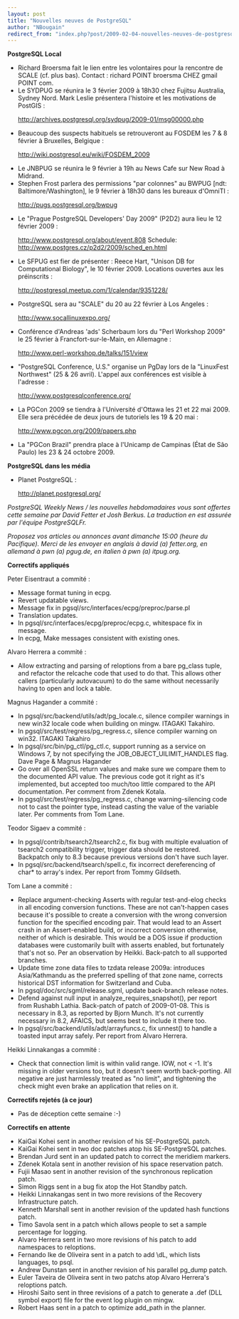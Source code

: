 ```yaml
---
layout: post
title: "Nouvelles neuves de PostgreSQL"
author: "NBougain"
redirect_from: "index.php?post/2009-02-04-nouvelles-neuves-de-postgresql "
---
```




<p><strong>PostgreSQL Local</strong></p>

<ul>

<li>Richard Broersma fait le lien entre les volontaires pour la rencontre de SCALE (cf. plus bas). Contact : richard POINT broersma CHEZ gmail POINT com.</li>

<li>Le SYDPUG se r&eacute;unira le 3 f&eacute;vrier 2009 &agrave; 18h30 chez Fujitsu Australia, Sydney Nord. Mark Leslie pr&eacute;sentera l'histoire et les motivations de PostGIS&nbsp;: 

<a target="_blank" href="http://archives.postgresql.org/sydpug/2009-01/msg00000.php">http://archives.postgresql.org/sydpug/2009-01/msg00000.php</a></li>

<li>Beaucoup des suspects habituels se retrouveront au FOSDEM les 7 &amp; 8 f&eacute;vrier &agrave; Bruxelles, Belgique&nbsp;: 

<a target="_blank" href="http://wiki.postgresql.eu/wiki/FOSDEM_2009">http://wiki.postgresql.eu/wiki/FOSDEM_2009</a></li>

<li>Le JNBPUG se r&eacute;unira le 9 f&eacute;vrier &agrave; 19h au News Cafe sur New Road &agrave; Midrand.</li>

<li>Stephen Frost parlera des permissions "par colonnes" au BWPUG [ndt: Baltimore/Washington], le 9 f&eacute;vrier &agrave; 18h30 dans les bureaux d'OmniTI&nbsp;: 

<a target="_blank" href="http://pugs.postgresql.org/bwpug">http://pugs.postgresql.org/bwpug</a></li>

<li>Le "Prague PostgreSQL Developers' Day 2009" (P2D2) aura lieu le 12 f&eacute;vrier 2009&nbsp;: 

<a target="_blank" href="http://www.postgresql.org/about/event.808">http://www.postgresql.org/about/event.808</a> Schedule: <a target="_blank" href="http://www.postgres.cz/p2d2/2009/sched_en.html">http://www.postgres.cz/p2d2/2009/sched_en.html</a></li>

<li>Le SFPUG est fier de pr&eacute;senter&nbsp;: Reece Hart, "Unison DB for Computational Biology", le 10 f&eacute;vrier 2009. Locations ouvertes aux les pr&eacute;inscrits&nbsp;: 

<a target="_blank" href="http://postgresql.meetup.com/1/calendar/9351228/">http://postgresql.meetup.com/1/calendar/9351228/</a></li>

<li>PostgreSQL sera au "SCALE" du 20 au 22 f&eacute;vrier &agrave; Los Angeles&nbsp;: 

<a target="_blank" href="http://www.socallinuxexpo.org/">http://www.socallinuxexpo.org/</a></li>

<li>Conf&eacute;rence d'Andreas 'ads' Scherbaum lors du "Perl Workshop 2009" le 25 f&eacute;vrier &agrave; Francfort-sur-le-Main, en Allemagne&nbsp;: 

<a target="_blank" href="http://www.perl-workshop.de/talks/151/view">http://www.perl-workshop.de/talks/151/view</a></li>

<li>"PostgreSQL Conference, U.S." organise un PgDay lors de la "LinuxFest Northwest" (25 &amp; 26 avril). L'appel aux conf&eacute;rences est visible &agrave; l'adresse&nbsp;: 

<a target="_blank" href="http://www.postgresqlconference.org/">http://www.postgresqlconference.org/</a></li>

<li>La PGCon 2009 se tiendra &agrave; l'Universit&eacute; d'Ottawa les 21 et 22 mai 2009. Elle sera pr&eacute;c&eacute;d&eacute;e de deux jours de tutoriels les 19 &amp; 20 mai&nbsp;: 

<a target="_blank" href="http://www.pgcon.org/2009/papers.php">http://www.pgcon.org/2009/papers.php</a></li>

<li>La "PGCon Brazil" prendra place &agrave; l'Unicamp de Campinas (&Eacute;tat de S&atilde;o Paulo) les 23 &amp; 24 octobre 2009.</li>

</ul>

<p><strong>PostgreSQL dans les m&eacute;dia</strong></p>

<ul>

<li>Planet PostgreSQL&nbsp;: 

<a target="_blank" href="http://planet.postgresql.org/">http://planet.postgresql.org/</a></li>

</ul>

<p><i>PostgreSQL Weekly News / les nouvelles hebdomadaires vous sont offertes cette semaine par David Fetter et Josh Berkus. La traduction en est assur&eacute;e par l'&eacute;quipe PostgreSQLFr.</i></p>

<p><i>Proposez vos articles ou annonces avant dimanche 15:00 (heure du Pacifique). Merci de les envoyer en anglais &agrave; david (a) fetter.org, en allemand &agrave; pwn (a) pgug.de, en italien &agrave; pwn (a) itpug.org.</i></p>

<p><strong>Correctifs appliqu&eacute;s</strong></p>

<p>Peter Eisentraut a commit&eacute;&nbsp;:</p>

<ul>

<li>Message format tuning in ecpg.</li>

<li>Revert updatable views.</li>

<li>Message fix in pgsql/src/interfaces/ecpg/preproc/parse.pl</li>

<li>Translation updates.</li>

<li>In pgsql/src/interfaces/ecpg/preproc/ecpg.c, whitespace fix in message.</li>

<li>In ecpg, Make messages consistent with existing ones.</li>

</ul>

<p>Alvaro Herrera a commit&eacute;&nbsp;:</p>

<ul>

<li>Allow extracting and parsing of reloptions from a bare pg_class tuple, and refactor the relcache code that used to do that. This allows other callers (particularly autovacuum) to do the same without necessarily having to open and lock a table.</li>

</ul>

<p>Magnus Hagander a commit&eacute;&nbsp;:</p>

<ul>

<li>In pgsql/src/backend/utils/adt/pg_locale.c, silence compiler warnings in new win32 locale code when building on mingw. ITAGAKI Takahiro.</li>

<li>In pgsql/src/test/regress/pg_regress.c, silence compiler warning on win32. ITAGAKI Takahiro</li>

<li>In pgsql/src/bin/pg_ctl/pg_ctl.c, support running as a service on Windows 7, by not specifying the JOB_OBJECT_UILIMIT_HANDLES flag. Dave Page &amp; Magnus Hagander</li>

<li>Go over all OpenSSL return values and make sure we compare them to the documented API value. The previous code got it right as it's implemented, but accepted too much/too little compared to the API documentation. Per comment from Zdenek Kotala.</li>

<li>In pgsql/src/test/regress/pg_regress.c, change warning-silencing code not to cast the pointer type, instead casting the value of the variable later. Per comments from Tom Lane.</li>

</ul>

<p>Teodor Sigaev a commit&eacute;&nbsp;:</p>

<ul>

<li>In pgsql/contrib/tsearch2/tsearch2.c, fix bug with multiple evaluation of tsearch2 compatibility trigger, trigger data should be restored. Backpatch only to 8.3 because previous versions don't have such layer.</li>

<li>In pgsql/src/backend/tsearch/spell.c, fix incorrect dereferencing of char* to array's index. Per report from Tommy Gildseth.</li>

</ul>

<p>Tom Lane a commit&eacute;&nbsp;:</p>

<ul>

<li>Replace argument-checking Asserts with regular test-and-elog checks in all encoding conversion functions. These are not can't-happen cases because it's possible to create a conversion with the wrong conversion function for the specified encoding pair. That would lead to an Assert crash in an Assert-enabled build, or incorrect conversion otherwise, neither of which is desirable. This would be a DOS issue if production databases were customarily built with asserts enabled, but fortunately that's not so. Per an observation by Heikki. Back-patch to all supported branches.</li>

<li>Update time zone data files to tzdata release 2009a: introduces Asia/Kathmandu as the preferred spelling of that zone name, corrects historical DST information for Switzerland and Cuba.</li>

<li>In pgsql/doc/src/sgml/release.sgml, update back-branch release notes.</li>

<li>Defend against null input in analyze_requires_snapshot(), per report from Rushabh Lathia. Back-patch of patch of 2009-01-08. This is necessary in 8.3, as reported by Bjorn Munch. It's not currently necessary in 8.2, AFAICS, but seems best to include it there too.</li>

<li>In pgsql/src/backend/utils/adt/arrayfuncs.c, fix unnest() to handle a toasted input array safely. Per report from Alvaro Herrera.</li>

</ul>

<p>Heikki Linnakangas a commit&eacute;&nbsp;:</p>

<ul>

<li>Check that connection limit is within valid range. IOW, not &lt; -1. It's missing in older versions too, but it doesn't seem worth back-porting. All negative are just harmlessly treated as "no limit", and tightening the check might even brake an application that relies on it.</li>

</ul>

<p><strong>Correctifs rejet&eacute;s (&agrave; ce jour)</strong></p>

<ul>

<li>Pas de d&eacute;ception cette semaine :-)</li>

</ul>

<p><strong>Correctifs en attente</strong></p>

<ul>

<li>KaiGai Kohei sent in another revision of his SE-PostgreSQL patch.</li>

<li>KaiGai Kohei sent in two doc patches atop his SE-PostgreSQL patches.</li>

<li>Brendan Jurd sent in an updated patch to correct the meridiem markers.</li>

<li>Zdenek Kotala sent in another revision of his space reservation patch.</li>

<li>Fujii Masao sent in another revision of the synchronous replication patch.</li>

<li>Simon Riggs sent in a bug fix atop the Hot Standby patch.</li>

<li>Heikki Linnakangas sent in two more revisions of the Recovery Infrastructure patch.</li>

<li>Kenneth Marshall sent in another revision of the updated hash functions patch.</li>

<li>Timo Savola sent in a patch which allows people to set a sample percentage for logging.</li>

<li>Alvaro Herrera sent in two more revisions of his patch to add namespaces to reloptions.</li>

<li>Fernando Ike de Oliveira sent in a patch to add \dL, which lists languages, to psql.</li>

<li>Andrew Dunstan sent in another revision of his parallel pg_dump patch.</li>

<li>Euler Taveira de Oliveira sent in two patchs atop Alvaro Herrera's reloptions patch.</li>

<li>Hiroshi Saito sent in three revisions of a patch to generate a .def (DLL symbol export) file for the event log plugin on mingw.</li>

<li>Robert Haas sent in a patch to optimize add_path in the planner.</li>

</ul>